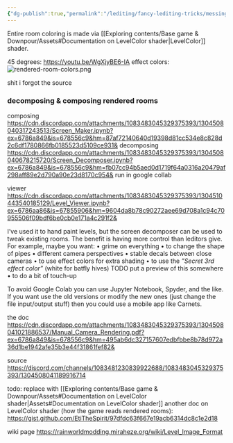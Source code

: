 ```yaml
---
{"dg-publish":true,"permalink":"/lediting/fancy-lediting-tricks/messing-with-rendered-rooms/manual-editing-rendered-rooms/"}
---
```


Entire room coloring is made via [[Exploring contents/Base game & Downpour/Assets#Documentation on LevelColor shader\|LevelColor]] shader.


45 degrees:
https://youtu.be/WgXjyBE6-IA
effect colors:
![rendered-room-colors.png](/img/user/pics/rendered-room-colors.png)

shit i forgot the source

### decomposing & composing rendered rooms
composing
https://cdn.discordapp.com/attachments/1083483045329375393/1304508040317243513/Screen_Maker.ipynb?ex=6786a849&is=678556c9&hm=87af72140640d19398d81cc534e8c828d2c6df1780866fb0185523d5109ce931&
decomposing
https://cdn.discordapp.com/attachments/1083483045329375393/1304508040678215720/Screen_Decomposer.ipynb?ex=6786a849&is=678556c9&hm=fb07cc94b5aed0d1719f64a0316a20479af298aff89e2d790a90e23d8170c954&
run in google collab

viewer
https://cdn.discordapp.com/attachments/1083483045329375393/1304510443540185129/Level_Viewer.ipynb?ex=6786aa86&is=67855906&hm=9604da8b78c90272aee69d708a1c94c70955506f09bdf6be0cb0e171a4c291f2&

I’ve used it to hand paint levels, but the screen decomposer can be used to tweak existing rooms. The benefit is having more control than leditors give.
For example, maybe you want:
• grime on everything
• to change the shape of pipes
• different camera perspectives
• stable decals between close cameras
• to use effect colors for extra shading
• to use the *”Secret 3rd effect color”* (white for batfly hives) 
TODO put a preview of this somewhere
• to do a bit of touch-up

To avoid Google Colab you can use Jupyter Notebook, Spyder, and the like. If you want use the old versions or modify the new ones (just change the file input/output stuff) then you could use a mobile app like Carnets.

the doc
https://cdn.discordapp.com/attachments/1083483045329375393/1304508041021886537/Manual_Camera_Rendering.pdf?ex=6786a849&is=678556c9&hm=495ab6dc327157607edbfbbe8b78d972a36d1be1942afe35b3e44f31861fef82&

source
https://discord.com/channels/1083481230839922688/1083483045329375393/1304508041189916714

todo: replace with [[Exploring contents/Base game & Downpour/Assets#Documentation on LevelColor shader\|Assets#Documentation on LevelColor shader]]
another doc on LevelColor shader (how the game reads rendered rooms): 
https://gist.github.com/EtiTheSpirit/97dfdc63f667e19acb6314dc8c1e2d18

wiki page
https://rainworldmodding.miraheze.org/wiki/Level_Image_Format